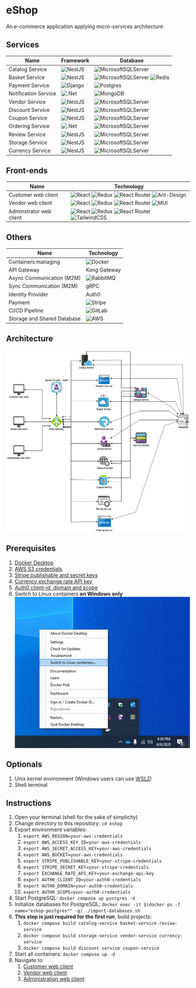 # eShop

An e-commerce application applying micro-services architecture.

## Services

| Name                 | Framework                                                                                                    | Database                                                                                                                                                                                                                                                       |
| -------------------- | ------------------------------------------------------------------------------------------------------------ | -------------------------------------------------------------------------------------------------------------------------------------------------------------------------------------------------------------------------------------------------------------- |
| Catalog Service      | ![NestJS](https://img.shields.io/badge/nestjs-%23E0234E.svg?style=for-the-badge&logo=nestjs&logoColor=white) | ![MicrosoftSQLServer](https://img.shields.io/badge/Microsoft%20SQL%20Sever-CC2927?style=for-the-badge&logo=microsoft%20sql%20server&logoColor=white)                                                                                                           |
| Basket Service       | ![NestJS](https://img.shields.io/badge/nestjs-%23E0234E.svg?style=for-the-badge&logo=nestjs&logoColor=white) | ![MicrosoftSQLServer](https://img.shields.io/badge/Microsoft%20SQL%20Sever-CC2927?style=for-the-badge&logo=microsoft%20sql%20server&logoColor=white) ![Redis](https://img.shields.io/badge/redis-%23DD0031.svg?style=for-the-badge&logo=redis&logoColor=white) |
| Payment Service      | ![Django](https://img.shields.io/badge/django-%23092E20.svg?style=for-the-badge&logo=django&logoColor=white) | ![Postgres](https://img.shields.io/badge/postgres-%23316192.svg?style=for-the-badge&logo=postgresql&logoColor=white)                                                                                                                                           |
| Notification Service | ![.Net](https://img.shields.io/badge/.NET-5C2D91?style=for-the-badge&logo=.net&logoColor=white)              | ![MongoDB](https://img.shields.io/badge/MongoDB-%234ea94b.svg?style=for-the-badge&logo=mongodb&logoColor=white)                                                                                                                                                |
| Vendor Service       | ![NestJS](https://img.shields.io/badge/nestjs-%23E0234E.svg?style=for-the-badge&logo=nestjs&logoColor=white) | ![MicrosoftSQLServer](https://img.shields.io/badge/Microsoft%20SQL%20Sever-CC2927?style=for-the-badge&logo=microsoft%20sql%20server&logoColor=white)                                                                                                           |
| Discount Service     | ![NestJS](https://img.shields.io/badge/nestjs-%23E0234E.svg?style=for-the-badge&logo=nestjs&logoColor=white) | ![MicrosoftSQLServer](https://img.shields.io/badge/Microsoft%20SQL%20Sever-CC2927?style=for-the-badge&logo=microsoft%20sql%20server&logoColor=white)                                                                                                           |
| Coupon Service       | ![NestJS](https://img.shields.io/badge/nestjs-%23E0234E.svg?style=for-the-badge&logo=nestjs&logoColor=white) | ![MicrosoftSQLServer](https://img.shields.io/badge/Microsoft%20SQL%20Sever-CC2927?style=for-the-badge&logo=microsoft%20sql%20server&logoColor=white)                                                                                                           |
| Ordering Service     | ![.Net](https://img.shields.io/badge/.NET-5C2D91?style=for-the-badge&logo=.net&logoColor=white)              | ![MicrosoftSQLServer](https://img.shields.io/badge/Microsoft%20SQL%20Sever-CC2927?style=for-the-badge&logo=microsoft%20sql%20server&logoColor=white)                                                                                                           |
| Review Service       | ![NestJS](https://img.shields.io/badge/nestjs-%23E0234E.svg?style=for-the-badge&logo=nestjs&logoColor=white) | ![MicrosoftSQLServer](https://img.shields.io/badge/Microsoft%20SQL%20Sever-CC2927?style=for-the-badge&logo=microsoft%20sql%20server&logoColor=white)                                                                                                           |
| Storage Service      | ![NestJS](https://img.shields.io/badge/nestjs-%23E0234E.svg?style=for-the-badge&logo=nestjs&logoColor=white) | ![MicrosoftSQLServer](https://img.shields.io/badge/Microsoft%20SQL%20Sever-CC2927?style=for-the-badge&logo=microsoft%20sql%20server&logoColor=white)                                                                                                           |
| Currency Service     | ![NestJS](https://img.shields.io/badge/nestjs-%23E0234E.svg?style=for-the-badge&logo=nestjs&logoColor=white) | ![MicrosoftSQLServer](https://img.shields.io/badge/Microsoft%20SQL%20Sever-CC2927?style=for-the-badge&logo=microsoft%20sql%20server&logoColor=white)                                                                                                           |

## Front-ends

| Name                    | Technology                                                                                                                                                                                                                                                                                                                                                                                                                                                                    |
| ----------------------- | ----------------------------------------------------------------------------------------------------------------------------------------------------------------------------------------------------------------------------------------------------------------------------------------------------------------------------------------------------------------------------------------------------------------------------------------------------------------------------- |
| Customer web client     | ![React](https://img.shields.io/badge/react-%2320232a.svg?style=for-the-badge&logo=react&logoColor=%2361DAFB) ![Redux](https://img.shields.io/badge/redux-%23593d88.svg?style=for-the-badge&logo=redux&logoColor=white) ![React Router](https://img.shields.io/badge/React_Router-CA4245?style=for-the-badge&logo=react-router&logoColor=white) ![Ant-Design](https://img.shields.io/badge/-AntDesign-%230170FE?style=for-the-badge&logo=ant-design&logoColor=white)          |
| Vendor web client       | ![React](https://img.shields.io/badge/react-%2320232a.svg?style=for-the-badge&logo=react&logoColor=%2361DAFB) ![Redux](https://img.shields.io/badge/redux-%23593d88.svg?style=for-the-badge&logo=redux&logoColor=white) ![React Router](https://img.shields.io/badge/React_Router-CA4245?style=for-the-badge&logo=react-router&logoColor=white) ![MUI](https://img.shields.io/badge/MUI-%230081CB.svg?style=for-the-badge&logo=material-ui&logoColor=white)                   |
| Adminstrator web client | ![React](https://img.shields.io/badge/react-%2320232a.svg?style=for-the-badge&logo=react&logoColor=%2361DAFB) ![Redux](https://img.shields.io/badge/redux-%23593d88.svg?style=for-the-badge&logo=redux&logoColor=white) ![React Router](https://img.shields.io/badge/React_Router-CA4245?style=for-the-badge&logo=react-router&logoColor=white)  ![TailwindCSS](https://img.shields.io/badge/tailwindcss-%2338B2AC.svg?style=for-the-badge&logo=tailwind-css&logoColor=white) |

## Others

| Name                        | Technology                                                                                                          |
| --------------------------- | ------------------------------------------------------------------------------------------------------------------- |
| Containers managing         | ![Docker](https://img.shields.io/badge/Docker-2CA5E0?style=for-the-badge&logo=docker&logoColor=white)               |
| API Gateway                 | Kong Gateway                                                                                                        |
| Async Communication (M2M)   | ![RabbitMQ](https://img.shields.io/badge/rabbitmq-%23FF6600.svg?&style=for-the-badge&logo=rabbitmq&logoColor=white) |
| Sync Communication (M2M)    | gRPC                                                                                                                |
| Identity Provider           | Auth0                                                                                                               |
| Payment                     | ![Stripe](https://img.shields.io/badge/Stripe-626CD9?style=for-the-badge&logo=Stripe&logoColor=white)               |
| CI/CD Pipeline              | ![GitLab](https://img.shields.io/badge/gitlab-%23181717.svg?style=for-the-badge&logo=gitlab&logoColor=white)        |
| Storage and Shared Database | ![AWS](https://img.shields.io/badge/AWS-%23FF9900.svg?style=for-the-badge&logo=amazon-aws&logoColor=white)          |

## Architecture

![architecture](./assets/eshop-architecture.png)

## Prerequisites

  1. [Docker Desktop](https://www.docker.com/products/docker-desktop)
  2. [AWS S3 credentials](https://docs.aws.amazon.com/general/latest/gr/aws-sec-cred-types.html)
  3. [Stripe publishable and secret keys](https://www.appinvoice.com/en/s/documentation/how-to-get-stripe-publishable-key-and-secret-key-23)
  4. [Currency exchange rate API key](http://api.exchangeratesapi.io)
  5. [Auth0 client-id, domain and scope](https://auth0.com/blog/complete-guide-to-react-user-authentication/)
  6. Switch to Linux containers **on Windows only** ![Switch daemon](./assets/switchdaemon.png)

## Optionals

  1. Unix kernel environment (Windows users can use [WSL2](https://docs.microsoft.com/en-us/windows/wsl/about))
  2. Shell terminal

## Instructions

  1. Open your terminal (shell for the sake of simplicity)
  2. Change directory to this repository: `cd eshop`
  3. Export environment variables:
     1. `export AWS_REGION=your-aws-credentials`
     2. `export AWS_ACCESS_KEY_ID=your-aws-credentials`
     3. `export AWS_SECRET_ACCESS_KEY=your-aws-credentials`
     4. `export AWS_BUCKET=your-aws-credentials`
     5. `export STRIPE_PUBLISHABLE_KEY=your-stripe-credentials`
     6. `export STRIPE_SECRET_KEY=your-stripe-credentials`
     7. `export EXCHANGE_RATE_API_KEY=your-exchange-api-key`
     8. `export AUTH0_CLIENT_ID=your-auth0-credentials`
     9. `export AUTH0_DOMAIN=your-auth0-credentials`
     10. `export AUTH0_SCOPE=your-auth0-credentials`
  4. Start PostgreSQL: `docker compose up postgres -d`
  5. Initialize databases for PostgreSQL: `docker exec -it $(docker ps -f name="eshop-postgres*" -q) ./import-databases.sh`
  6. **This step is just required for the first run**, build projects:
     1. `docker compose build catalog-service basket-service review-service`
     2. `docker compose build storage-service vendor-service currency-service`
     3. `docker compose build discount-service coupon-service`
  7. Start all containers: `docker compose up -d`
  8. Navigate to:
     1. [Customer web client](http://localhost:3000)
     2. [Vendor web client](http://localhost:3001)
     3. [Administration web client](http://localhost:3002)
